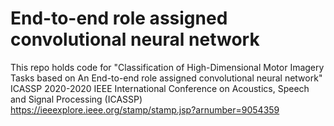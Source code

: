 # End-to-end role assigned convolutional neural network
This repo holds code for "Classification of High-Dimensional Motor Imagery Tasks based on An End-to-end role assigned convolutional neural network"
ICASSP 2020-2020 IEEE International Conference on Acoustics, Speech and Signal Processing (ICASSP)
https://ieeexplore.ieee.org/stamp/stamp.jsp?arnumber=9054359
